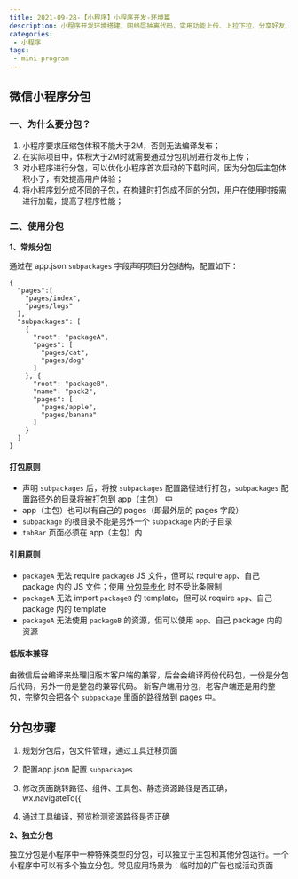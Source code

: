 ```yaml
---
title: 2021-09-28-【小程序】小程序开发-环境篇
description: 小程序开发环境搭建，网络层抽离代码，实用功能上传、上拉下拉、分享好友、分享朋友圈实现代码示例。
categories:
 - 小程序
tags:
 - mini-program
---
```



## 微信小程序分包

### 一、为什么要分包？

1. 小程序要求压缩包体积不能大于2M，否则无法编译发布；
2. 在实际项目中，体积大于2M时就需要通过分包机制进行发布上传；
3. 对小程序进行分包，可以优化小程序首次启动的下载时间，因为分包后主包体积小了，有效提高用户体验；
4. 将小程序划分成不同的子包，在构建时打包成不同的分包，用户在使用时按需进行加载，提高了程序性能；

### 二、使用分包

**1、常规分包**

通过在 app.json ```subpackages``` 字段声明项目分包结构，配置如下：

```
{
  "pages":[
    "pages/index",
    "pages/logs"
  ],
  "subpackages": [
    {
      "root": "packageA",
      "pages": [
        "pages/cat",
        "pages/dog"
      ]
    }, {
      "root": "packageB",
      "name": "pack2",
      "pages": [
        "pages/apple",
        "pages/banana"
      ]
    }
  ]
}
```

#### 打包原则

- 声明 `subpackages` 后，将按 `subpackages` 配置路径进行打包，`subpackages` 配置路径外的目录将被打包到 app（主包） 中
- app（主包）也可以有自己的 pages（即最外层的 pages 字段）
- `subpackage` 的根目录不能是另外一个 `subpackage` 内的子目录
- `tabBar` 页面必须在 app（主包）内

#### 引用原则

- `packageA` 无法 require `packageB` JS 文件，但可以 require `app`、自己 package 内的 JS 文件；使用 [分包异步化](https://developers.weixin.qq.com/miniprogram/dev/framework/subpackages/async.html) 时不受此条限制
- `packageA` 无法 import `packageB` 的 template，但可以 require `app`、自己 package 内的 template
- `packageA` 无法使用 `packageB` 的资源，但可以使用 `app`、自己 package 内的资源

#### 低版本兼容

由微信后台编译来处理旧版本客户端的兼容，后台会编译两份代码包，一份是分包后代码，另外一份是整包的兼容代码。 新客户端用分包，老客户端还是用的整包，完整包会把各个 `subpackage` 里面的路径放到 pages 中。



## 分包步骤

1. 规划分包后，包文件管理，通过工具迁移页面
2. 配置app.json 配置 ```subpackages```

3. 修改页面跳转路径、组件、工具包、静态资源路径是否正确，wx.navigateTo({
4. 通过工具编译，预览检测资源路径是否正确



**2、独立分包**

  独立分包是小程序中一种特殊类型的分包，可以独立于主包和其他分包运行。一个小程序中可以有多个独立分包。常见应用场景为：临时加的广告也或活动页面